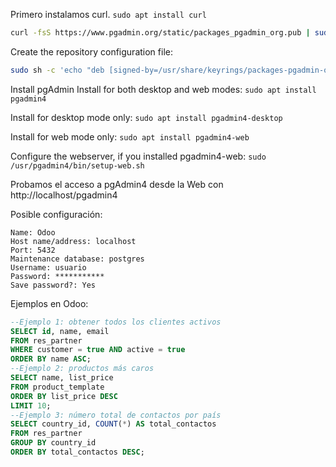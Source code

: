 Primero instalamos curl.
`sudo apt install curl`	
```bash
curl -fsS https://www.pgadmin.org/static/packages_pgadmin_org.pub | sudo gpg --dearmor -o /usr/share/keyrings/packages-pgadmin-org.gpg
```

Create the repository configuration file:
```bash
sudo sh -c 'echo "deb [signed-by=/usr/share/keyrings/packages-pgadmin-org.gpg] https://ftp.postgresql.org/pub/pgadmin/pgadmin4/apt/$(lsb_rele ase -cs) pgadmin4 main" > /etc/apt/sources.list.d/pgadmin4.list && apt update'
```

Install pgAdmin
Install for both desktop and web modes:
	`sudo apt install pgadmin4`

Install for desktop mode only:
	`sudo apt install pgadmin4-desktop`

Install for web mode only:
	`sudo apt install pgadmin4-web`

Configure the webserver, if you installed pgadmin4-web:
	`sudo /usr/pgadmin4/bin/setup-web.sh`

Probamos el acceso a pgAdmin4 desde la Web con http://localhost/pgadmin4

Posible configuración:

	Name: Odoo
	Host name/address: localhost
	Port: 5432
	Maintenance database: postgres
	Username: usuario
	Password: ***********
	Save password?: Yes


Ejemplos en Odoo:

```sql
--Ejemplo 1: obtener todos los clientes activos
SELECT id, name, email
FROM res_partner
WHERE customer = true AND active = true
ORDER BY name ASC;
--Ejemplo 2: productos más caros
SELECT name, list_price
FROM product_template
ORDER BY list_price DESC
LIMIT 10;
--Ejemplo 3: número total de contactos por país
SELECT country_id, COUNT(*) AS total_contactos
FROM res_partner
GROUP BY country_id
ORDER BY total_contactos DESC;
```